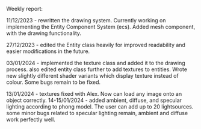 Weekly report:

11/12/2023 - rewritten the drawing system. Currently working on implementing the Entity Component System (ecs). Added mesh component, with the drawing functionality.

27/12/2023 - edited the Entity class heavily for improved readability and easier modifications in the future.

03/01/2024 - implemented the texture class and added it to the drawing process. also edited entity class further to add textures to entities. Wrote new slightly different shader variants which display texture instead of colour. Some bugs remain to be fixed.

13/01/2024 - textures fixed with Alex. Now can load any image onto an object correctly.
14-15/01/2024 - added ambient, diffuse, and specular lighting according to phong model. The user can add up to 20 lightsources. some minor bugs related to specular lighting remain, ambient and diffuse work perfectly well.
